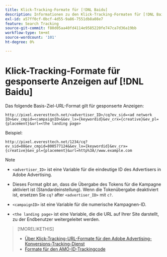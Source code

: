 ```yaml
---
title: Klick-Tracking-Formate für [!DNL Baidu]
description: Informationen zu den Klick-Tracking-Formaten für [!DNL Baidu] Konten.
exl-id: a57ff0cf-0bcf-4d55-9a86-7551db8a08e7
feature: Search Tracking
source-git-commit: f80d05aa40fd4114e9585220fe747ca7d36a19bb
workflow-type: tm+mt
source-wordcount: '101'
ht-degree: 0%

---
```


# Klick-Tracking-Formate für gesponserte Anzeigen auf [!DNL Baidu]

Das folgende Basis-Ziel-URL-Format gilt für gesponserte Anzeigen:

`http://pixel.everesttech.net/<advertiser_ID>/cq?ev_sid=<ad network ID>&ev_cmpid=<campaignID>&&ev_lx={keywordid}&ev_crx={creative}&ev_pl={placement}&url=<the landing page>`

Beispiel:

`http://pixel.everesttech.net/1234/cq?ev_sid=88&ev_cmpid=800577124&&ev_lx={keywordid}&ev_crx={creative}&ev_pl={placement}&url=http%3A//www.example.com`

>[!NOTE]
>
>* `<advertiser_ID>` ist eine Variable für die eindeutige ID des Advertisers in Adobe Advertising.
>
>* Dieses Format gibt an, dass die Übergabe des Tokens für die Kampagne aktiviert ist (Standardeinstellung). Wenn die Tokenübergabe deaktiviert ist, ersetzen Sie `cq?` after `<advertiser_ID>` mit `c?`.
>
>* `<campaignID>` ist eine Variable für die numerische Kampagnen-ID.
>
>* `<the landing page>` ist eine Variable, die die URL auf Ihrer Site darstellt, zu der Endbenutzer weitergeleitet werden.

>[!MORELIKETHIS]
>
>* [Über Klick-Tracking-URL-Formate für den Adobe Advertising-Konversions-Tracking-Dienst](formats-click-tracking-about.md)
>* [Formate für den AMO-ID-Trackingcode](skwcid-tracking-parameter.md)
